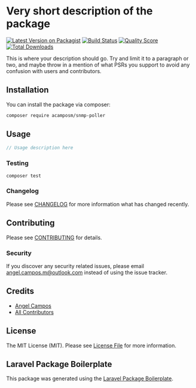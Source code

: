 # Very short description of the package

[![Latest Version on Packagist](https://img.shields.io/packagist/v/acamposm/snmp-poller.svg?style=flat-square)](https://packagist.org/packages/acamposm/snmp-poller)
[![Build Status](https://img.shields.io/travis/acamposm/snmp-poller/master.svg?style=flat-square)](https://travis-ci.org/acamposm/snmp-poller)
[![Quality Score](https://img.shields.io/scrutinizer/g/acamposm/snmp-poller.svg?style=flat-square)](https://scrutinizer-ci.com/g/acamposm/snmp-poller)
[![Total Downloads](https://img.shields.io/packagist/dt/acamposm/snmp-poller.svg?style=flat-square)](https://packagist.org/packages/acamposm/snmp-poller)

This is where your description should go. Try and limit it to a paragraph or two, and maybe throw in a mention of what PSRs you support to avoid any confusion with users and contributors.

## Installation

You can install the package via composer:

```bash
composer require acamposm/snmp-poller
```

## Usage

``` php
// Usage description here
```

### Testing

``` bash
composer test
```

### Changelog

Please see [CHANGELOG](CHANGELOG.md) for more information what has changed recently.

## Contributing

Please see [CONTRIBUTING](CONTRIBUTING.md) for details.

### Security

If you discover any security related issues, please email angel.campos.m@outlook.com instead of using the issue tracker.

## Credits

- [Angel Campos](https://github.com/acamposm)
- [All Contributors](../../contributors)

## License

The MIT License (MIT). Please see [License File](LICENSE.md) for more information.

## Laravel Package Boilerplate

This package was generated using the [Laravel Package Boilerplate](https://laravelpackageboilerplate.com).